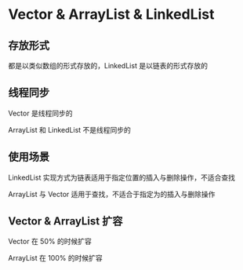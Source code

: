 # Vector & ArrayList & LinkedList

## 存放形式

都是以类似数组的形式存放的，LinkedList 是以链表的形式存放的

## 线程同步

Vector 是线程同步的

ArrayList 和 LinkedList 不是线程同步的

## 使用场景

LinkedList 实现方式为链表适用于指定位置的插入与删除操作，不适合查找

ArrayList 与 Vector 适用于查找，不适合于指定为的插入与删除操作

## Vector & ArrayList 扩容

Vector 在 50% 的时候扩容

ArrayList 在 100% 的时候扩容
